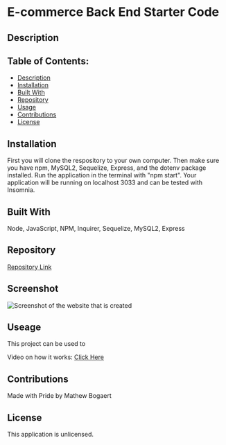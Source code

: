   # E-commerce Back End Starter Code  

  ## Description
  
  
  ## Table of Contents:
  * [Description](#description)
  * [Installation](#installation)
  * [Built With](#built-with)
  * [Repository](#repository)
  * [Usage](#usage)
  * [Contributions](#contributions)
  * [License](#license)

  ## Installation
  First you will clone the respository to your own computer. Then make sure you have npm, MySQL2, Sequelize, Express, and the dotenv package installed. Run the application in the terminal with "npm start". Your application will be running on localhost 3033 and can be tested with Insomnia. 

  ## Built With
  Node, JavaScript, NPM, Inquirer, Sequelize, MySQL2, Express

  ## Repository
  [Repository Link](https://github.com/Mbogaert/products-organizer)

  ## Screenshot
  ![Screenshot of the website that is created](./images/screen-shot.png)

  ## Useage
  This project can be used to 

  Video on how it works: [Click Here](https://drive.google.com/file/d/1A3qQjbovW2wBl9_rtC43bjCz6lhJhMm9/view)

  ## Contributions
  Made with Pride by Mathew Bogaert

  ## License
  This application is unlicensed.
